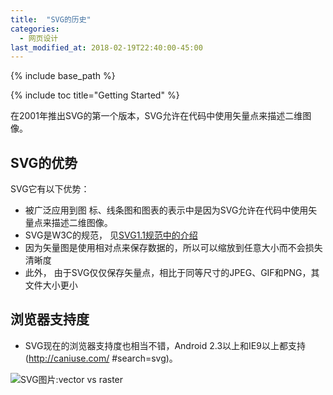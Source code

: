 ```yaml
---
title:  "SVG的历史"
categories: 
  - 网页设计
last_modified_at: 2018-02-19T22:40:00-45:00
---
```


{% include base_path %}

{% include toc title="Getting Started" %}

在2001年推出SVG的第一个版本，SVG允许在代码中使用矢量点来描述二维图像。

## SVG的优势  

SVG它有以下优势：
- 被广泛应用到图 标、线条图和图表的表示中是因为SVG允许在代码中使用矢量点来描述二维图像。
- SVG是W3C的规范， 见[SVG1.1规范中的介绍](https://www.w3.org/TR/SVG11/intro.html)  
- 因为矢量图是使用相对点来保存数据的，所以可以缩放到任意大小而不会损失清晰度  
- 此外， 由于SVG仅仅保存矢量点，相比于同等尺寸的JPEG、GIF和PNG，其文件大小更小
 	
##  浏览器支持度
 	
- SVG现在的浏览器支持度也相当不错，Android 2.3以上和IE9以上都支持(http://caniuse.com/ #search=svg)。
 	
![SVG图片:vector vs raster](http://beyourowngraphicdesigner.co.uk/wp-content/uploads/2015/02/Vector-vs-Raster-25.png)
